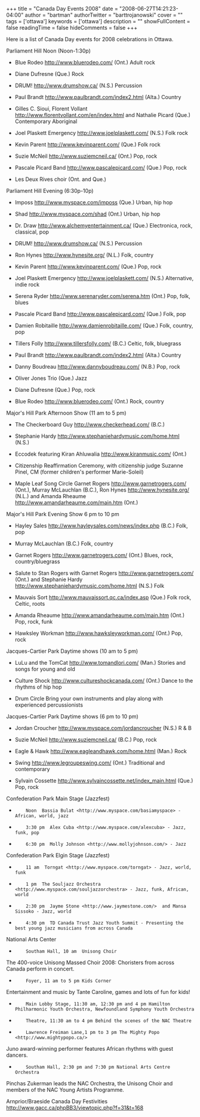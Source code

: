 +++
title = "Canada Day Events 2008"
date = "2008-06-27T14:21:23-04:00"
author = "bartman"
authorTwitter = "barttrojanowski"
cover = ""
tags = ['ottawa']
keywords = ['ottawa']
description = ""
showFullContent = false
readingTime = false
hideComments = false
+++

Here is a list of Canada Day events for 2008 celebrations in Ottawa.



<!--more-->



Parliament Hill Noon (Noon-1:30p)



*	Blue Rodeo <http://www.bluerodeo.com/>  (Ont.)  Adult rock 

*	Diane Dufresne (Que.)  Rock 

*	DRUM! <http://www.drumshow.ca/>  (N.S.)  Percussion 

*	Paul Brandt <http://www.paulbrandt.com/index2.html>  (Alta.) Country 

*	Gilles C. Sioui, Florent Vollant <http://www.florentvollant.com/en/index.html>  and Nathalie Picard (Que.)  Contemporary Aboriginal 

*	Joel Plaskett Emergency <http://www.joelplaskett.com/>  (N.S.)  Folk rock 

*	Kevin Parent <http://www.kevinparent.com/>  (Que.)  Folk rock 

*	Suzie McNeil <http://www.suziemcneil.ca/> (Ont.) Pop, rock 

*	Pascale Picard Band <http://www.pascalepicard.com/>  (Que.)  Pop, rock 

*	Les Deux Rives choir (Ont. and Que.)



Parliament Hill Evening (6:30p-10p)



*	Imposs <http://www.myspace.com/imposs>  (Que.)  Urban, hip hop 

*	Shad <http://www.myspace.com/shad>  (Ont.)  Urban, hip hop 

*	Dr. Draw <http://www.alchemyentertainment.ca/>  (Que.)  Electronica, rock, classical, pop 

*	DRUM! <http://www.drumshow.ca/>  (N.S.)  Percussion 

*	Ron Hynes <http://www.hynesite.org/>  (N.L.)  Folk, country 

*	Kevin Parent <http://www.kevinparent.com/>  (Que.)  Pop, rock 

*	Joel Plaskett Emergency <http://www.joelplaskett.com/>  (N.S.)  Alternative, indie rock 

*	Serena Ryder <http://www.serenaryder.com/serena.htm>  (Ont.)  Pop, folk, blues 

*	Pascale Picard Band <http://www.pascalepicard.com/>  (Que.)  Folk, pop 

*	Damien Robitaille <http://www.damienrobitaille.com/>  (Que.)  Folk, country, pop 

*	Tillers Folly <http://www.tillersfolly.com/>  (B.C.)  Celtic, folk, bluegrass 

*	Paul Brandt <http://www.paulbrandt.com/index2.html>  (Alta.)  Country 

*	Danny Boudreau <http://www.dannyboudreau.com/>  (N.B.)  Pop, rock 

*	Oliver Jones Trio (Que.)  Jazz 

*	Diane Dufresne (Que.)  Pop, rock 

*	Blue Rodeo <http://www.bluerodeo.com/>  (Ont.)  Rock, country



Major's Hill Park Afternoon Show (11 am to 5 pm)



*	The Checkerboard Guy <http://www.checkerhead.com/>  (B.C.) 

*	Stephanie Hardy <http://www.stephaniehardymusic.com/home.html>  (N.S.) 

*	Eccodek featuring Kiran Ahluwalia <http://www.kiranmusic.com/>  (Ont.) 

*	Citizenship Reaffirmation Ceremony, with citizenship judge Suzanne Pinel, CM (former children's performer Marie-Soleil) 

*	Maple Leaf Song Circle  Garnet Rogers <http://www.garnetrogers.com/>  (Ont.), Murray McLauchlan (B.C.), Ron Hynes <http://www.hynesite.org/>  (N.L.) and Amanda Rheaume <http://www.amandarheaume.com/main.htm>  (Ont.)



Major's Hill Park  Evening Show 6 pm to 10 pm



*	Hayley Sales <http://www.hayleysales.com/news/index.php>  (B.C.)  Folk, pop 

*	Murray McLauchlan (B.C.)  Folk, country 

*	Garnet Rogers <http://www.garnetrogers.com/>  (Ont.)  Blues, rock, country/bluegrass 

*	Salute to Stan Rogers with Garnet Rogers <http://www.garnetrogers.com/>  (Ont.) and Stephanie Hardy <http://www.stephaniehardymusic.com/home.html>  (N.S.)  Folk 

*	Mauvais Sort <http://www.mauvaissort.qc.ca/index.asp>  (Que.)  Folk rock, Celtic, roots 

*	Amanda Rheaume <http://www.amandarheaume.com/main.htm>  (Ont.)  Pop, rock, funk 

*	Hawksley Workman <http://www.hawksleyworkman.com/>  (Ont.)  Pop, rock 



Jacques-Cartier Park Daytime shows (10 am to 5 pm)



*	LuLu and the TomCat <http://www.tomandlori.com/>  (Man.)  Stories and songs for young and old 

*	Culture Shock <http://www.cultureshockcanada.com/>  (Ont.)  Dance to the rhythms of hip hop 

*	Drum Circle  Bring your own instruments and play along with experienced percussionists



Jacques-Cartier Park Daytime shows  (6 pm to 10 pm)



*	Jordan Croucher <http://www.myspace.com/jordancroucher>  (N.S.)  R & B 

*	Suzie McNeil <http://www.suziemcneil.ca/>  (B.C.)  Pop, rock 

*	Eagle & Hawk <http://www.eagleandhawk.com/home.html>  (Man.)  Rock 

*	Swing <http://www.legroupeswing.com/>  (Ont.)  Traditional and contemporary 

*	Sylvain Cossette <http://www.sylvaincossette.net/index_main.html>  (Que.)  Pop, rock



Confederation Park Main Stage (Jazzfest)



*         Noon  Bassia Bulat <http://www.myspace.com/basiamyspace> - African, world, jazz

*         3:30 pm  Alex Cuba <http://www.myspace.com/alexcuba> - Jazz, funk, pop

*         6:30 pm  Molly Johnson <http://www.mollyjohnson.com/> - Jazz



Confederation Park Elgin Stage (Jazzfest)



*         11 am  Torngat <http://www.myspace.com/torngat> - Jazz, world, funk

*         1 pm  The Souljazz Orchestra <http://www.myspace.com/souljazzorchestra> - Jazz, funk, African, world

*         2:30 pm  Jayme Stone <http://www.jaymestone.com/>  and Mansa Sissoko - Jazz, world

*         4:30 pm  TD Canada Trust Jazz Youth Summit - Presenting the best young jazz musicians from across Canada



National Arts Center



*         Southam Hall, 10 am  Unisong Choir  



The 400-voice Unisong Massed Choir 2008: Choristers from across Canada perform in concert. 



*         Foyer, 11 am to 5 pm Kids Corner 



Entertainment and music by Tante Caroline, games and lots of fun for kids! 



*         Main Lobby Stage, 11:30 am, 12:30 pm and 4 pm Hamilton Philharmonic Youth Orchestra, Newfoundland Symphony Youth Orchestra

*         Theatre, 11:30 am to 4 pm Behind the scenes of the NAC Theatre

*         Lawrence Freiman Lane,1 pm to 3 pm The Mighty Popo <http://www.mightypopo.ca/>  



Juno award-winning performer features African rhythms with guest dancers. 



*         Southam Hall, 2:30 pm and 7:30 pm National Arts Centre Orchestra 



Pinchas Zukerman leads the NAC Orchestra, the Unisong Choir and members of the NAC Young Artists Programme.



Arnprior/Braeside Canada Day Festivities <http://www.gacc.ca/phpBB3/viewtopic.php?f=31&t=168>

 




